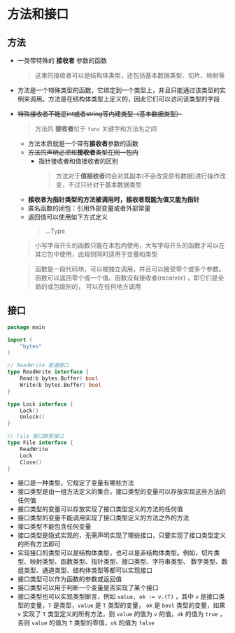 # 方法和接口

## 方法

- 一类带特殊的 **接收者** 参数的函数
  > 这里的接收者可以是结构体类型，还包括基本数据类型、切片、映射等
- 方法是一个特殊类型的函数，它绑定到一个类型上，并且只能通过该类型的实例来调用。方法是在结构体类型上定义的，因此它们可以访问该类型的字段
- ~~特殊接收者不能是int或者string等内建类型（基本数据类型）~~

  > 方法的 **接收者**位于 `func` 关键字和方法名之间
    - 方法本质就是一个带有**接收者**参数的函数
    - ~~方法的声明必须和**接收者**类型在同一包内~~
        - 指针接收者和值接收者的区别
          > 方法对于**值接收者**时会对其副本(不会改变原有数据)进行操作改变，不过只针对于基本数据类型
    - **接收者为指针类型的方法被调用时，接收者既能为值又能为指针**
    - 匿名函数的闭包：引用外部变量或者外部常量
    - 返回值可以使用如下方式定义
      > ...Type
  > 小写字母开头的函数只能在本包内使用，大写字母开头的函数才可以在其它包中使用，此规则同时适用于变量和类型

  > 函数是一段代码块，可以被独立调用，并且可以接受零个或多个参数。函数可以返回零个或一个值。函数没有接收者(receiver)
  ，即它们是全局的或包级别的，
  可以在任何地方调用

## 接口

```go
package main

import (
	"bytes"
)

// ReadWrite 普通接口
type ReadWrite interface {
	Read(b bytes.Buffer) bool
	Write(b bytes.Buffer) bool
}

type Lock interface {
	Lock()
	Unlock()
}

// File 接口嵌套接口
type File interface {
	ReadWrite
	Lock
	Close()
}

```

- 接口是一种类型，它规定了变量有哪些方法
- 接口类型是由一组方法定义的集合，接口类型的变量可以存放实现这些方法的任何值
- 接口类型的变量可以存放实现了接口类型定义的方法的任何值
- 接口类型的变量不能调用实现了接口类型定义的方法之外的方法
- 接口类型不能包含任何变量
- 接口类型是隐式实现的，无需声明实现了哪些接口，只要实现了接口类型定义的所有方法即可
- 实现接口的类型可以是结构体类型，也可以是非结构体类型。例如，切片类型、映射类型、函数类型、指针类型、接口类型、字符串类型、
  数字类型、数组类型、通道类型、结构体类型等都可以实现接口
- 接口类型可以作为函数的参数或返回值
- 接口类型可以用于判断一个变量是否实现了某个接口
- 接口类型也可以实现类型断言，例如 `value, ok := v.(T)` ，其中 `v` 是接口类型的变量，`T` 是类型，`value` 是 `T` 类型的变量，
  `ok` 是 `bool` 类型的变量，如果 `v` 实现了 `T` 类型定义的所有方法，则 `value` 的值为 `v` 的值，`ok` 的值为 `true`
  ，否则 `value`
  的值为 `T` 类型的零值，`ok` 的值为 `false`
